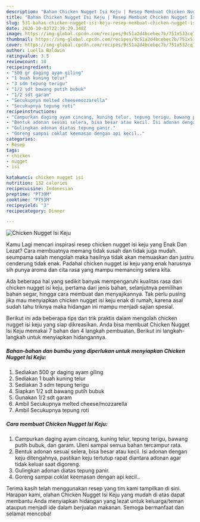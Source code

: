 ```yaml
---
description: "Bahan Chicken Nugget Isi Keju | Resep Membuat Chicken Nugget Isi Keju Yang Enak Banget"
title: "Bahan Chicken Nugget Isi Keju | Resep Membuat Chicken Nugget Isi Keju Yang Enak Banget"
slug: 531-bahan-chicken-nugget-isi-keju-resep-membuat-chicken-nugget-isi-keju-yang-enak-banget
date: 2020-10-03T22:39:29.348Z
image: https://img-global.cpcdn.com/recipes/9c51a2d4bcebec7b/751x532cq70/chicken-nugget-isi-keju-foto-resep-utama.jpg
thumbnail: https://img-global.cpcdn.com/recipes/9c51a2d4bcebec7b/751x532cq70/chicken-nugget-isi-keju-foto-resep-utama.jpg
cover: https://img-global.cpcdn.com/recipes/9c51a2d4bcebec7b/751x532cq70/chicken-nugget-isi-keju-foto-resep-utama.jpg
author: Luella Baldwin
ratingvalue: 3.5
reviewcount: 10
recipeingredient:
- "500 gr daging ayam giling"
- "1 buah kuning telur"
- "3 sdm tepung terigu"
- "1/2 sdt bawang putih bubuk"
- "1/2 sdt garam"
- "Secukupnya melted cheesemozzarella"
- "Secukupnya tepung roti"
recipeinstructions:
- "Campurkan daging ayam cincang, kuning telur, tepung terigu, bawang putih bubuk, dan garam. Uleni sampai semua bahan tercampur rata."
- "Bentuk adonan sesuai selera, bisa besar atau kecil. Isi adonan dengan keju ditengahnya, pastikan keju tertutup rapat diantara adonan agar tidak keluar saat digoreng."
- "Gulingkan adonan diatas tepung panir."
- "Goreng sampai coklat keemasan dengan api kecil.."
categories:
- Resep
tags:
- chicken
- nugget
- isi

katakunci: chicken nugget isi 
nutrition: 132 calories
recipecuisine: Indonesian
preptime: "PT39M"
cooktime: "PT53M"
recipeyield: "3"
recipecategory: Dinner

---
```



![Chicken Nugget Isi Keju](https://img-global.cpcdn.com/recipes/9c51a2d4bcebec7b/751x532cq70/chicken-nugget-isi-keju-foto-resep-utama.jpg)

Kamu Lagi mencari inspirasi resep chicken nugget isi keju yang Enak Dan Lezat? Cara membuatnya memang tidak susah dan tidak juga mudah. seumpama salah mengolah maka hasilnya tidak akan memuaskan dan justru cenderung tidak enak. Padahal chicken nugget isi keju yang enak harusnya sih punya aroma dan cita rasa yang mampu memancing selera kita.

Ada beberapa hal yang sedikit banyak mempengaruhi kualitas rasa dari chicken nugget isi keju, pertama dari jenis bahan, selanjutnya pemilihan bahan segar, hingga cara membuat dan menyajikannya. Tak perlu pusing jika mau menyiapkan chicken nugget isi keju enak di rumah, karena asal sudah tahu triknya maka hidangan ini mampu menjadi sajian spesial.




Berikut ini ada beberapa tips dan trik praktis dalam mengolah chicken nugget isi keju yang siap dikreasikan. Anda bisa membuat Chicken Nugget Isi Keju memakai 7 bahan dan 4 langkah pembuatan. Berikut ini langkah-langkah untuk menyiapkan hidangannya.

<!--inarticleads1-->

##### Bahan-bahan dan bumbu yang diperlukan untuk menyiapkan Chicken Nugget Isi Keju:

1. Sediakan 500 gr daging ayam giling
1. Sediakan 1 buah kuning telur
1. Sediakan 3 sdm tepung terigu
1. Siapkan 1/2 sdt bawang putih bubuk
1. Gunakan 1/2 sdt garam
1. Ambil Secukupnya melted cheese/mozzarella
1. Ambil Secukupnya tepung roti




<!--inarticleads2-->

##### Cara membuat Chicken Nugget Isi Keju:

1. Campurkan daging ayam cincang, kuning telur, tepung terigu, bawang putih bubuk, dan garam. Uleni sampai semua bahan tercampur rata.
1. Bentuk adonan sesuai selera, bisa besar atau kecil. Isi adonan dengan keju ditengahnya, pastikan keju tertutup rapat diantara adonan agar tidak keluar saat digoreng.
1. Gulingkan adonan diatas tepung panir.
1. Goreng sampai coklat keemasan dengan api kecil..




Terima kasih telah menggunakan resep yang tim kami tampilkan di sini. Harapan kami, olahan Chicken Nugget Isi Keju yang mudah di atas dapat membantu Anda menyiapkan hidangan yang lezat untuk keluarga/teman ataupun menjadi ide dalam berjualan makanan. Semoga bermanfaat dan selamat mencoba!
